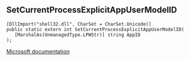 ## SetCurrentProcessExplicitAppUserModelID

```
[DllImport("shell32.dll", CharSet = CharSet.Unicode)]
public static extern int SetCurrentProcessExplicitAppUserModelID(
   [MarshalAs(UnmanagedType.LPWStr)] string AppID
);
```

[Microsoft documentation](TODO)
